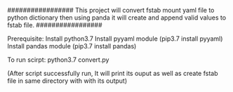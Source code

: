 #################
This project will convert fstab mount yaml file to python dictionary then using panda it will create and  append valid values to fstab file.
#################

Prerequisite:
Install python3.7 
Install pyyaml module (pip3.7 install pyyaml)
Install pandas module (pip3.7 install pandas)

To run scirpt:
python3.7 convert.py

(After script successfully run, It will print its ouput as well as create fstab file in same directory with with its output)


